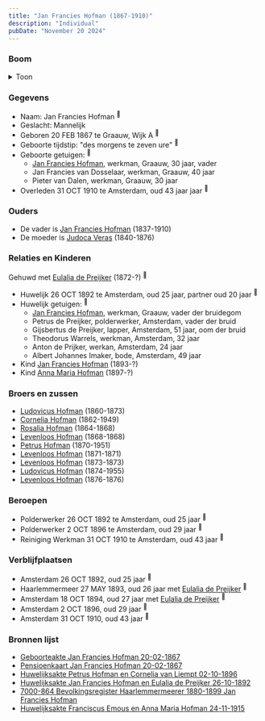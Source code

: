```yaml
---
title: "Jan Francies Hofman (1867-1910)"
description: "Individual"
pubDate: "November 20 2024"
---
```


### Boom
<details><summary>Toon</summary>

![test](https://www.plantuml.com/plantuml/svg/bPHVRzem5CNV_IckseSz8IKaJGf2j50bsz3-eBRRopGX9tR1mx6HxGYXYk--c-86r6fh-XJd-bxxftEEV6qTDQwk9B5heJRKq0eAMgwNHjUAtMYf3JX3bSKjhXnP2SQX5AQK_B3crSRjeE9LmOqzbApZXcktst1oScefgRNmI01WgWtZvdubohNYrev65HLgF8Q8x0dv0FEdgomvJ9pDg88S4Kh1BNpI3nLLPq0jV0w28Be0EC-Y_2AVuj6F3u9BjeVHiA35Rb5evoGVZY6yXDda6twY53uQIkljIQjTrr8kg6ABqcXh2ur8pKm8TzaSma4OFC_iMwAQwPB2JsweFQAaY99FioYB_eiI1vqP4fZzQB3Jv1N2QBZbZ0crnBP-07asnRuaVAB9aIQCu5oAvShjk9HwYqHxuWNhzNm7yTZ7Wf_40cxruuHqy03Re7NmRI-EiDszY4BuVdD_y69IDV5Yj6goukcoMb8fA63sveQBFsjkMheqxcHBZ59_QQJkmvtJcmrsuJblert1rJzCIGxCbuD-QyeWUMrA1u7JJY6FOJA_RUwBJZHw7_z4AGfVgK4fNo8atS8zIDz_kS-GJ-4W8TwsOy5hr_DglFZt0nZiN_ZyCAv-jnlacYk6ZzjV)
</details>

### Gegevens
- Naam: Jan Francies Hofman <sup><a href="../s00412/" style="text-decoration:none" title="Geboorteakte Jan Francies Hofman 20-02-1867">:link:</a></sup>
- Geslacht: Mannelijk
- Geboren 20 FEB 1867 te Graauw, Wijk A <sup><a href="../s00412/" style="text-decoration:none" title="Geboorteakte Jan Francies Hofman 20-02-1867">:link:</a></sup>
- Geboorte tijdstip: "des morgens te zeven ure" <sup><a href="../s00412/" style="text-decoration:none" title="Geboorteakte Jan Francies Hofman 20-02-1867">:link:</a></sup>
- Geboorte getuigen: <sup><a href="../s00412/" style="text-decoration:none" title="Geboorteakte Jan Francies Hofman 20-02-1867">:link:</a></sup>
  - [Jan Francies Hofman](../i00035/), werkman, Graauw, 30 jaar, vader
  - Jan Francies van Dosselaar, werkman, Graauw, 40 jaar
  - Pieter van Dalen, werkman, Graauw, 30 jaar
- Overleden 31 OCT 1910 te Amsterdam, oud 43 jaar jaar <sup><a href="../s00433/" style="text-decoration:none" title="Pensioenkaart Jan Francies Hofman 20-02-1867">:link:</a></sup>

### Ouders
- De vader is [Jan Francies Hofman](../i00035/) (1837-1910)
- De moeder is [Judoca Veras](../i00037/) (1840-1876)

### Relaties en Kinderen

Gehuwd met [Eulalia de Preijker](../i00274/) (1872-?) <sup><a href="../s00457/" style="text-decoration:none" title="Huwelijksakte Jan Francies Hofman en Eulalia de Preijker 26-10-1892">:link:</a></sup>
- Huwelijk 26 OCT 1892 te Amsterdam, oud 25 jaar, partner oud 20 jaar <sup><a href="../s00457/" style="text-decoration:none" title="Huwelijksakte Jan Francies Hofman en Eulalia de Preijker 26-10-1892">:link:</a></sup>
- Huwelijk getuigen:  <sup><a href="../s00457/" style="text-decoration:none" title="Huwelijksakte Jan Francies Hofman en Eulalia de Preijker 26-10-1892">:link:</a></sup>
  - [Jan Francies Hofman](../i00035/), werkman, Graauw, vader der bruidegom
  - Petrus de Preijker, polderwerker, Amsterdam, vader der bruid
  - Gijsbertus de Preijker, lapper, Amsterdam, 51 jaar, oom der bruid
  - Theodorus Warrels, werkman, Amsterdam, 32 jaar
  - Anton de Prijker, werkan, Amsterdam, 24 jaar
  - Albert Johannes Imaker, bode, Amsterdam, 49 jaar
- Kind [Jan Francies Hofman](../i00275/) (1893-?)
- Kind [Anna Maria Hofman](../i00276/) (1897-?)

### Broers en zussen
- [Ludovicus Hofman](../i00243/) (1860-1873)
- [Cornelia Hofman](../i00244/) (1862-1949)
- [Rosalia Hofman](../i00245/) (1864-1868)
- [Levenloos Hofman](../i00247/) (1868-1868)
- [Petrus Hofman](../i00248/) (1870-1951)
- [Levenloos Hofman](../i00249/) (1871-1871)
- [Levenloos Hofman](../i00250/) (1873-1873)
- [Ludovicus Hofman](../i00251/) (1874-1955)
- [Levenloos Hofman](../i00252/) (1876-1876)

### Beroepen
- Polderwerker 26 OCT 1892 te Amsterdam, oud 25 jaar <sup><a href="../s00457/" style="text-decoration:none" title="Huwelijksakte Jan Francies Hofman en Eulalia de Preijker 26-10-1892">:link:</a></sup>
- Polderwerker 2 OCT 1896 te Amsterdam, oud 29 jaar <sup><a href="../s00455/" style="text-decoration:none" title="Huwelijksakte Petrus Hofman en Cornelia van Liempt 02-10-1896">:link:</a></sup>
- Reiniging Werkman 31 OCT 1910 te Amsterdam, oud 43 jaar <sup><a href="../s00433/" style="text-decoration:none" title="Pensioenkaart Jan Francies Hofman 20-02-1867">:link:</a></sup>

### Verblijfplaatsen
- Amsterdam  26 OCT 1892, oud 25 jaar  <sup><a href="../s00457/" style="text-decoration:none" title="Huwelijksakte Jan Francies Hofman en Eulalia de Preijker 26-10-1892">:link:</a></sup>
- Haarlemmermeer  27 MAY 1893, oud 26 jaar met [Eulalia de Preijker](../i00274/) <sup><a href="../s00458/" style="text-decoration:none" title="7000-864 Bevolkingsregister Haarlemmermeerer 1880-1899 Jan Francies Hofman">:link:</a></sup>
- Amsterdam  18 OCT 1894, oud 27 jaar met [Eulalia de Preijker](../i00274/) <sup><a href="../s00458/" style="text-decoration:none" title="7000-864 Bevolkingsregister Haarlemmermeerer 1880-1899 Jan Francies Hofman">:link:</a></sup>
- Amsterdam  2 OCT 1896, oud 29 jaar  <sup><a href="../s00455/" style="text-decoration:none" title="Huwelijksakte Petrus Hofman en Cornelia van Liempt 02-10-1896">:link:</a></sup>
- Amsterdam  31 OCT 1910, oud 43 jaar  <sup><a href="../s00433/" style="text-decoration:none" title="Pensioenkaart Jan Francies Hofman 20-02-1867">:link:</a></sup>

### Bronnen lijst
- [Geboorteakte Jan Francies Hofman 20-02-1867](../s00412/)
- [Pensioenkaart Jan Francies Hofman 20-02-1867](../s00433/)
- [Huwelijksakte Petrus Hofman en Cornelia van Liempt 02-10-1896](../s00455/)
- [Huwelijksakte Jan Francies Hofman en Eulalia de Preijker 26-10-1892](../s00457/)
- [7000-864 Bevolkingsregister Haarlemmermeerer 1880-1899 Jan Francies Hofman](../s00458/)
- [Huwelijksakte Franciscus Emous en Anna Maria Hofman 24-11-1915 ](../s00459/)